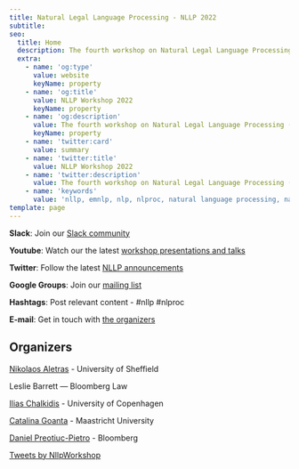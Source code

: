 ```yaml
---
title: Natural Legal Language Processing - NLLP 2022
subtitle: 
seo:
  title: Home
  description: The fourth workshop on Natural Legal Language Processing (NLLP 2022) explores methods and applications of Natural Language Processing for the Legal Domain by focusing on legal text and text with legal significance. Co-located with EMNLP 2022.
  extra:
    - name: 'og:type'
      value: website
      keyName: property
    - name: 'og:title'
      value: NLLP Workshop 2022
      keyName: property
    - name: 'og:description'
      value: The fourth workshop on Natural Legal Language Processing (NLLP 2022) explores methods and applications of Natural Language Processing for the Legal Domain by focusing on legal text and text with legal significance. Co-located with EMNLP 2022.
      keyName: property
    - name: 'twitter:card'
      value: summary
    - name: 'twitter:title'
      value: NLLP Workshop 2022
    - name: 'twitter:description'
      value: The fourth workshop on Natural Legal Language Processing (NLLP 2022) explores methods and applications of Natural Language Processing for the Legal Domain by focusing on legal text and text with legal significance. Co-located with EMNLP 2022.
    - name: 'keywords'
      value: 'nllp, emnlp, nlp, nlproc, natural language processing, natural legal language processing, legal text, legal domain language'
template: page
---
```


<div class="grid-2-1">
  <div class="grid-2-1-left">

**Slack**: Join our [Slack community](https://join.slack.com/t/nllp/shared_invite/zt-1dag0kin4-IeoYogteA4fri_UgRRMJFQ)
    
**Youtube**: Watch our the latest [workshop presentations and talks](https://www.youtube.com/channel/UCqqT9g-V0IsghloVF6S75dw)

**Twitter**: Follow the latest [NLLP announcements](https://twitter.com/nllpworkshop?lang=en)

**Google Groups**: Join our [mailing list](https://groups.google.com/forum/#!forum/nllp)  

**Hashtags**: Post relevant content - #nllp #nlproc

**E-mail**: Get in touch with [the organizers](mailto:nllp.chairs@gmail.com)

## Organizers

[Nikolaos Aletras](http://www.nikosaletras.com/) - University of Sheffield

Leslie Barrett ― Bloomberg Law

[Ilias Chalkidis](https://iliaschalkidis.github.io/) - University of Copenhagen

[Catalina Goanta](https://www.maastrichtuniversity.nl/catalina.goanta) - Maastricht University

[Daniel Preotiuc-Pietro](http://www.preotiuc.ro) - Bloomberg

  </div>

  <div class="grid-2-1-right">
    <a class="twitter-timeline" data-height="350" data-dnt="true" href="https://twitter.com/NllpWorkshop?ref_src=twsrc%5Etfw">Tweets by NllpWorkshop</a> <script async src="https://platform.twitter.com/widgets.js" charset="utf-8"></script>
  </div>
</div>

